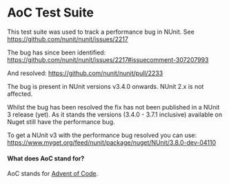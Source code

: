 # AoC Test Suite

This test suite was used to track a performance bug in NUnit. See https://github.com/nunit/nunit/issues/2217

The bug has since been identified: https://github.com/nunit/nunit/issues/2217#issuecomment-307207993

And resolved: https://github.com/nunit/nunit/pull/2233

The bug is present in NUnit versions v3.4.0 onwards. NUnit 2.x is not affected.

Whilst the bug has been resolved the fix has not been published in a NUnit 3 release (yet). As it stands the versions (3.4.0 - 3.7.1 inclusive) available on Nuget
still have the performance bug.

To get a NUnit v3 with the performance bug resolved you can use: https://www.myget.org/feed/nunit/package/nuget/NUnit/3.8.0-dev-04110

#### What does AoC stand for?
AoC stands for [Advent of Code](https://adventofcode.com/).
